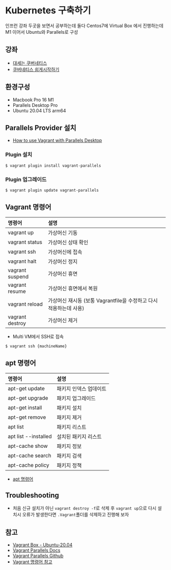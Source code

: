 # Kubernetes 구축하기

인프런 강좌 두곳을 보면서 공부하는데 둘다 Centos7에 Virtual Box 에서 진행하는데 M1 이어서 Ubuntu와 Parallels로 구성

## 강좌

* [대세는 쿠버네티스](https://www.inflearn.com/course/%EC%BF%A0%EB%B2%84%EB%84%A4%ED%8B%B0%EC%8A%A4-%EA%B8%B0%EC%B4%88/dashboard)
* [쿠버네티스 쉽게시작하기](https://www.inflearn.com/course/%EC%BF%A0%EB%B2%84%EB%84%A4%ED%8B%B0%EC%8A%A4-%EC%89%BD%EA%B2%8C%EC%8B%9C%EC%9E%91/dashboard)

## 환경구성

* Macbook Pro 16 M1
* Parallels Desktop Pro
* Ubuntu 20.04 LTS arm64

## Parallels Provider 설치

* [How to use Vagrant with Parallels Desktop](https://kb.parallels.com/en/122843)

### Plugin 설치

```
$ vagrant plugin install vagrant-parallels
```

### Plugin 업그레이드

```
$ vagrant plugin update vagrant-parallels
```

## Vagrant 명령어

| 명령어             | 설명                                          |
|:----------------|:--------------------------------------------|
| vagrant up      | 가상머신 기동                                     |
| vagrant status  | 가상머신 상태 확인                                  |
| vagrant ssh     | 가상머신에 접속                                    |
| vagrant halt    | 가상머신 정지                                     |
| vagrant suspend | 가상머신 휴면                                     |
| vagrant resume  | 가상머신 휴면에서 복원                                |
| vagrant reload  | 가상머신 재시동 (보통 Vagrantfile을 수정하고 다시 적용하는데 사용) |
| vagrant destroy | 가상머신 제거                                     | 

* Multi VM에서 SSH로 접속

```shell
$ vagrant ssh {machineName}
```

## apt 명령어

| 명령어                  | 설명           |
|:---------------------|:-------------|
| apt-get update       | 패키지 인덱스 업데이트 |
| apt-get upgrade      | 패키지 업그레이드    |
| apt-get install      | 패키지 설치       |
| apt-get remove       | 패키지 제거       |
| apt list             | 패키지 리스트      |
| apt list --installed | 설치된 패키지 리스트  |
| apt-cache show       | 패키지 정보       |
| apt-cache search     | 패키지 검색       |
| apt-cache policy     | 패키지 정책       | 

* [apt 명령어](https://blog.outsider.ne.kr/346)

## Troubleshooting

* 처음 신규 설치가 아닌 `vagrant destroy -f`로 삭제 후 `vagrant up`으로 다시 설치시 오류가 발생한다면 `.Vagrant`폴더를 삭제하고 진행해 보자

## 참고

* [Vagrant Box - Ubuntu-20.04](https://app.vagrantup.com/bento/boxes/ubuntu-20.04)
* [Vagrant Parallels Docs](http://parallels.github.io/vagrant-parallels/docs/)
* [Vagrant Parallels Github](https://github.com/Parallels/vagrant-parallels)
* [Vagrant 명령어 참고](https://junistory.blogspot.com/2017/08/virtualbox-vagrant.html)
